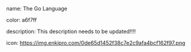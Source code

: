 name: The Go Language

color: a6f7ff

description: This description needs to be updated!!!!

icon: https://img.enkipro.com/0de65d1452f38c7e2c9afa4bcf162f97.png

